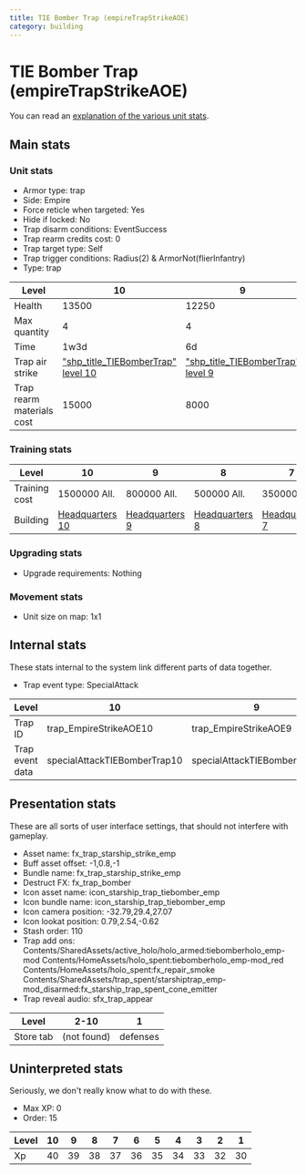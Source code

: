 ```yaml
---
title: TIE Bomber Trap (empireTrapStrikeAOE)
category: building
---
```


# TIE Bomber Trap (empireTrapStrikeAOE)

You can read an [explanation  of the various unit stats](unitexplained.md).

## Main stats

### Unit stats

  * Armor type: trap
  * Side: Empire
  * Force reticle when targeted: Yes
  * Hide if locked: No
  * Trap disarm conditions: EventSuccess
  * Trap rearm credits cost: 0
  * Trap target type: Self
  * Trap trigger conditions: Radius(2) & ArmorNot(flierInfantry)
  * Type: trap

|Level                    |10                                                      |9                                                      |8                                                      |7                                                      |6                                                      |5                                                      |4                                                      |3                                                      |2                                                      |1                                                      |
|-------------------------|--------------------------------------------------------|-------------------------------------------------------|-------------------------------------------------------|-------------------------------------------------------|-------------------------------------------------------|-------------------------------------------------------|-------------------------------------------------------|-------------------------------------------------------|-------------------------------------------------------|-------------------------------------------------------|
|Health                   |13500                                                   |12250                                                  |11000                                                  |9750                                                   |8500                                                   |7250                                                   |6000                                                   |4500                                                   |3750                                                   |2500                                                   |
|Max quantity             |4                                                       |4                                                      |3                                                      |3                                                      |2                                                      |2                                                      |2                                                      |2                                                      |2                                                      |2                                                      |
|Time                     |1w3d                                                    |6d                                                     |3d                                                     |2d                                                     |1d12h                                                  |1d                                                     |12h                                                    |2h                                                     |15m                                                    |1m                                                     |
|Trap air strike          |["shp_title_TIEBomberTrap" level 10](TIEBomberTrap.html)|["shp_title_TIEBomberTrap" level 9](TIEBomberTrap.html)|["shp_title_TIEBomberTrap" level 8](TIEBomberTrap.html)|["shp_title_TIEBomberTrap" level 7](TIEBomberTrap.html)|["shp_title_TIEBomberTrap" level 6](TIEBomberTrap.html)|["shp_title_TIEBomberTrap" level 5](TIEBomberTrap.html)|["shp_title_TIEBomberTrap" level 4](TIEBomberTrap.html)|["shp_title_TIEBomberTrap" level 3](TIEBomberTrap.html)|["shp_title_TIEBomberTrap" level 2](TIEBomberTrap.html)|["shp_title_TIEBomberTrap" level 1](TIEBomberTrap.html)|
|Trap rearm materials cost|15000                                                   |8000                                                   |6000                                                   |5000                                                   |3000                                                   |2000                                                   |1800                                                   |1500                                                   |1000                                                   |500                                                    |


### Training stats

|Level        |10                              |9                              |8                              |7                              |6                              |5                              |4                              |3                              |2                              |1                              |
|-------------|--------------------------------|-------------------------------|-------------------------------|-------------------------------|-------------------------------|-------------------------------|-------------------------------|-------------------------------|-------------------------------|-------------------------------|
|Training cost|1500000 All.                    |800000 All.                    |500000 All.                    |350000 All.                    |160000 All.                    |60000 All.                     |30000 All.                     |10000 All.                     |2000 All.                      |600 All.                       |
|Building     |[Headquarters 10](empireHQ.html)|[Headquarters 9](empireHQ.html)|[Headquarters 8](empireHQ.html)|[Headquarters 7](empireHQ.html)|[Headquarters 6](empireHQ.html)|[Headquarters 5](empireHQ.html)|[Headquarters 5](empireHQ.html)|[Headquarters 5](empireHQ.html)|[Headquarters 5](empireHQ.html)|[Headquarters 5](empireHQ.html)|


### Upgrading stats

  * Upgrade requirements: Nothing

### Movement stats

  * Unit size on map: 1x1

## Internal stats

These stats internal to the system link different parts of data together.

  * Trap event type: SpecialAttack

|Level          |10                          |9                          |8                          |7                          |6                          |5                          |4                          |3                          |2                          |1                          |
|---------------|----------------------------|---------------------------|---------------------------|---------------------------|---------------------------|---------------------------|---------------------------|---------------------------|---------------------------|---------------------------|
|Trap ID        |trap_EmpireStrikeAOE10      |trap_EmpireStrikeAOE9      |trap_EmpireStrikeAOE8      |trap_EmpireStrikeAOE7      |trap_EmpireStrikeAOE6      |trap_EmpireStrikeAOE5      |trap_EmpireStrikeAOE4      |trap_EmpireStrikeAOE3      |trap_EmpireStrikeAOE2      |trap_EmpireStrikeAOE1      |
|Trap event data|specialAttackTIEBomberTrap10|specialAttackTIEBomberTrap9|specialAttackTIEBomberTrap8|specialAttackTIEBomberTrap7|specialAttackTIEBomberTrap6|specialAttackTIEBomberTrap5|specialAttackTIEBomberTrap4|specialAttackTIEBomberTrap3|specialAttackTIEBomberTrap2|specialAttackTIEBomberTrap1|


## Presentation stats

These are all sorts of user interface settings, that should not interfere with gameplay.

  * Asset name: fx_trap_starship_strike_emp
  * Buff asset offset: -1,0.8,-1
  * Bundle name: fx_trap_starship_strike_emp
  * Destruct FX: fx_trap_bomber
  * Icon asset name: icon_starship_trap_tiebomber_emp
  * Icon bundle name: icon_starship_trap_tiebomber_emp
  * Icon camera position: -32.79,29.4,27.07
  * Icon lookat position: 0.79,2.54,-0.62
  * Stash order: 110
  * Trap add ons: Contents/SharedAssets/active_holo/holo_armed:tiebomberholo_emp-mod Contents/HomeAssets/holo_spent:tiebomberholo_emp-mod_red Contents/HomeAssets/holo_spent:fx_repair_smoke Contents/SharedAssets/trap_spent/starshiptrap_emp-mod_disarmed:fx_starship_trap_spent_cone_emitter
  * Trap reveal audio: sfx_trap_appear

|Level    |2-10       |1       |
|---------|-----------|--------|
|Store tab|(not found)|defenses|


## Uninterpreted stats

Seriously, we don't really know what to do with these.

  * Max XP: 0
  * Order: 15

|Level|10|9 |8 |7 |6 |5 |4 |3 |2 |1 |
|-----|--|--|--|--|--|--|--|--|--|--|
|Xp   |40|39|38|37|36|35|34|33|32|30|


